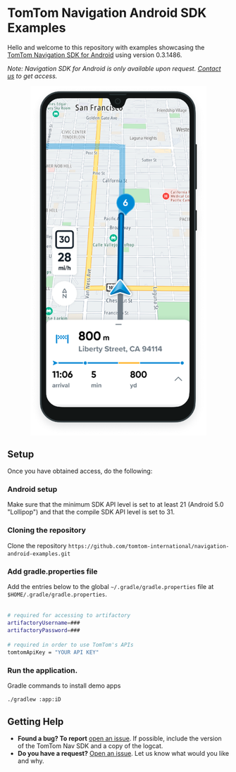 
# TomTom Navigation Android SDK Examples

Hello and welcome to this repository with examples showcasing the [TomTom Navigation SDK for Android](https://developer.tomtom.com/android/navigation/documentation/overview/introduction) using version 0.3.1486.

*Note: Navigation SDK for Android is only available upon request. [Contact us](https://developer.tomtom.com/tomtom-sdk-for-android/request-access "Contact us") to get access.*

<div align="center">
  <img align="center" src=".github/nav-sdk-phone.png" width="400"/>
</div>

## Setup
Once you have obtained access, do the following:

### Android setup
Make sure that the minimum SDK API level is set to at least 21 (Android 5.0 "Lollipop") and that the compile SDK API level is set to 31.

### Cloning the repository
Clone the repository `https://github.com/tomtom-international/navigation-android-examples.git`

### Add gradle.properties file
Add the entries below to the global `~/.gradle/gradle.properties` file at `$HOME/.gradle/gradle.properties`.

```bash

# required for accessing to artifactory
artifactoryUsername=###
artifactoryPassword=###

# required in order to use TomTom's APIs
tomtomApiKey = "YOUR API KEY"
```


### Run the application.
Gradle commands to install demo apps </summary>

```bash
./gradlew :app:iD
```

## Getting Help

- **Found a bug? To report** [open an issue](https://github.com/tomtom-international/navigation-android-examples/issues). If possible, include the version of the TomTom Nav SDK and a copy of the logcat.
- **Do you have a request?** [Open an issue](https://github.com/tomtom-international/navigation-android-examples/issues/). Let us know what would you like and why.
